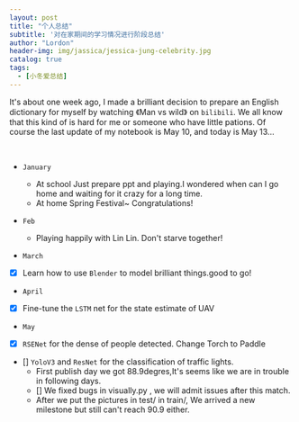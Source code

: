 ```yaml
---
layout: post
title: "个人总结"
subtitle: '对在家期间的学习情况进行阶段总结'
author: "Lordon"
header-img: img/jassica/jessica-jung-celebrity.jpg
catalog: true
tags:
  - [小冬爱总结]
---
```


It's about one week ago, I made a brilliant decision to 
prepare an English dictionary for myself by watching 《Man vs wild》
on `bilibili`. We all know that this kind of is hard for me or someone
who have little pations. Of course the last update of my notebook is May
10, and today is May 13...

<br>

- `January`
  - At school
  Just prepare ppt and playing.I wondered when can I go home
  and waiting for it crazy for a long time.
  - At home
  Spring Festival~  Congratulations!


- `Feb`
  - Playing happily with Lin Lin.
  Don't starve together!

- `March`
- [x] Learn how to use `Blender` to model brilliant things.good to go!

- `April`
- [x] Fine-tune the `LSTM` net for the state estimate of UAV
  

- `May`
- [x] `RSENet` for the dense of people detected.
Change Torch to Paddle 
- [] `YoloV3` and `ResNet` for the classification of traffic lights.
  - First publish day we got 88.9degres,It's seems like we are in trouble in following days.
  - [] We fixed bugs in visually.py , we will admit issues after this match.
  - After we put the pictures in test/ in train/, We arrived a new milestone but still can't reach 90.9 either.






